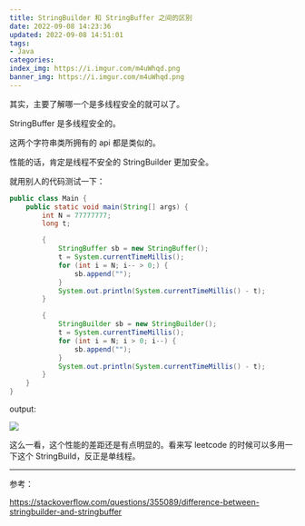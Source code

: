 ```yaml
---
title: StringBuilder 和 StringBuffer 之间的区别
date: 2022-09-08 14:23:36
updated: 2022-09-08 14:51:01
tags:
- Java
categories:
index_img: https://i.imgur.com/m4uWhqd.png
banner_img: https://i.imgur.com/m4uWhqd.png
---
```


其实，主要了解哪一个是多线程安全的就可以了。

StringBuffer 是多线程安全的。

这两个字符串类所拥有的 api 都是类似的。

性能的话，肯定是线程不安全的 StringBuilder 更加安全。

就用别人的代码测试一下：

```java
public class Main {
    public static void main(String[] args) {
        int N = 77777777;
        long t;

        {
            StringBuffer sb = new StringBuffer();
            t = System.currentTimeMillis();
            for (int i = N; i-- > 0;) {
                sb.append("");
            }
            System.out.println(System.currentTimeMillis() - t);
        }

        {
            StringBuilder sb = new StringBuilder();
            t = System.currentTimeMillis();
            for (int i = N; i > 0; i--) {
                sb.append("");
            }
            System.out.println(System.currentTimeMillis() - t);
        }
    }
}
```

output:

![](https://i.imgur.com/AgZGx04.png)

这么一看，这个性能的差距还是有点明显的。看来写 leetcode 的时候可以多用一下这个 StringBuild，反正是单线程。

--- 

参考：

<https://stackoverflow.com/questions/355089/difference-between-stringbuilder-and-stringbuffer>

